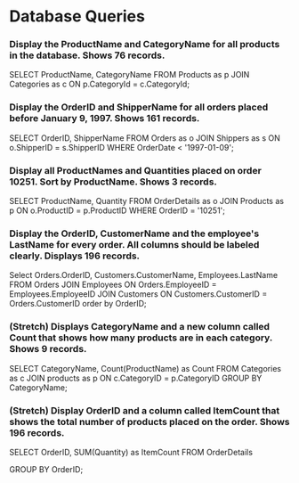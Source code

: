 # Database Queries

### Display the ProductName and CategoryName for all products in the database. Shows 76 records.

SELECT ProductName, CategoryName
FROM Products as p
JOIN Categories as c ON p.CategoryId = c.CategoryId;

### Display the OrderID and ShipperName for all orders placed before January 9, 1997. Shows 161 records.

SELECT OrderID, ShipperName
FROM Orders as o
JOIN Shippers as s ON o.ShipperID = s.ShipperID
WHERE OrderDate < '1997-01-09';

### Display all ProductNames and Quantities placed on order 10251. Sort by ProductName. Shows 3 records.

SELECT ProductName, Quantity
FROM OrderDetails as o
JOIN Products as p ON o.ProductID = p.ProductID
WHERE OrderID = '10251';

### Display the OrderID, CustomerName and the employee's LastName for every order. All columns should be labeled clearly. Displays 196 records.

Select Orders.OrderID, Customers.CustomerName, Employees.LastName
FROM Orders
JOIN Employees ON Orders.EmployeeID = Employees.EmployeeID
JOIN Customers ON Customers.CustomerID = Orders.CustomerID
order by OrderID;

### (Stretch) Displays CategoryName and a new column called Count that shows how many products are in each category. Shows 9 records.

SELECT CategoryName, Count(ProductName) as Count
FROM Categories as c
JOIN products as p ON c.CategoryID = p.CategoryID
GROUP BY CategoryName;

### (Stretch) Display OrderID and a column called ItemCount that shows the total number of products placed on the order. Shows 196 records.

SELECT OrderID, SUM(Quantity) as ItemCount
FROM OrderDetails

GROUP BY OrderID;
